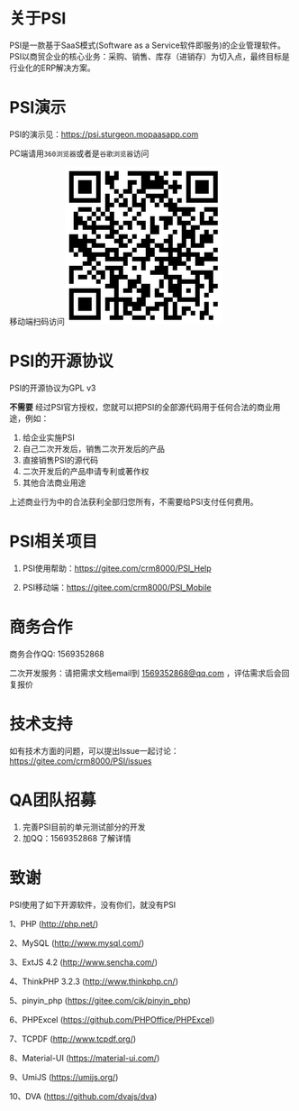 # 关于PSI

PSI是一款基于SaaS模式(Software as a Service软件即服务)的企业管理软件。PSI以商贸企业的核心业务：采购、销售、库存（进销存）为切入点，最终目标是行业化的ERP解决方案。

# PSI演示

PSI的演示见：<a target="_blank" href="https://psi.sturgeon.mopaasapp.com">https://psi.sturgeon.mopaasapp.com</a>

PC端请用`360浏览器`或者是`谷歌浏览器`访问
 
移动端扫码访问![移动端扫码访问](PSI_Mobile_URL.png)

# PSI的开源协议

PSI的开源协议为GPL v3

**不需要** 经过PSI官方授权，您就可以把PSI的全部源代码用于任何合法的商业用途，例如：
1. 给企业实施PSI
2. 自己二次开发后，销售二次开发后的产品
3. 直接销售PSI的源代码
4. 二次开发后的产品申请专利或著作权
5. 其他合法商业用途

上述商业行为中的合法获利全部归您所有，不需要给PSI支付任何费用。

# PSI相关项目


1. PSI使用帮助：https://gitee.com/crm8000/PSI_Help

2. PSI移动端：https://gitee.com/crm8000/PSI_Mobile

# 商务合作

商务合作QQ: 1569352868

二次开发服务：请把需求文档email到 1569352868@qq.com ，评估需求后会回复报价

# 技术支持

如有技术方面的问题，可以提出Issue一起讨论：https://gitee.com/crm8000/PSI/issues

# QA团队招募
1. 完善PSI目前的单元测试部分的开发
2. 加QQ：1569352868 了解详情

# 致谢

PSI使用了如下开源软件，没有你们，就没有PSI
 
1、PHP (http://php.net/)

2、MySQL (http://www.mysql.com/)

3、ExtJS 4.2 (http://www.sencha.com/)

4、ThinkPHP 3.2.3 (http://www.thinkphp.cn/)

5、pinyin_php (https://gitee.com/cik/pinyin_php)

6、PHPExcel (https://github.com/PHPOffice/PHPExcel)

7、TCPDF (http://www.tcpdf.org/)

8、Material-UI (https://material-ui.com/)

9、UmiJS (https://umijs.org/)

10、DVA (https://github.com/dvajs/dva)
